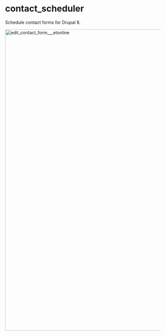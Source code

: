 # contact_scheduler
Schedule contact forms for Drupal 8.

<img width="973" alt="edit_contact_form___etonline" src="https://cloud.githubusercontent.com/assets/124599/21048807/a8627ff4-be2a-11e6-861b-4b4df0b71930.png">
